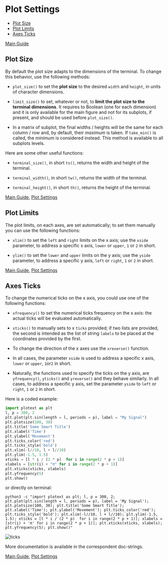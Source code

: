 # Plot Settings

- [Plot Size](https://github.com/piccolomo/plotext/blob/master/readme/settings.md#plot-size)
- [Plot Limits](https://github.com/piccolomo/plotext/blob/master/readme/settings.md#plot-limits)
- [Axes Ticks](https://github.com/piccolomo/plotext/blob/master/readme/settings.md#axes-ticks)

[Main Guide](https://github.com/piccolomo/plotext#guide)

## Plot Size

By default the plot size adapts to the dimensions of the terminal. To change this behavior, use the following methods:

- `plot_size()` to set the **plot size** to the desired `width` and `height`, in units of character dimensions.

- `limit_size()` to set, whatever or not, to **limit the plot size to the terminal dimensions**. It requires to Boolean (one for each dimension) and it is only available for the main figure and not for its subplots, if present, and should be used before `plot_size()`.

- In a matrix of subplot, the final widths / heights will be the same for each column / row and, by default, their *maximum* is taken. If `take_min()` is called, the *minimum* is considered instead. This method is available to all subplots levels. 

Here are some other useful functions:

- `terminal_size()`, in short `ts()`, returns the width and height of the terminal.

- `terminal_width()`, in short `tw()`, returns the width of the terminal.

- `terminal_height()`, in short `th()`, returns the height of the terminal.

[Main Guide](https://github.com/piccolomo/plotext#guide), [Plot Settings](https://github.com/piccolomo/plotext/blob/master/readme/settings.md)

## Plot Limits

The plot limits, on each axes, are set automatically; to set them manually you can use the following functions:

- `xlim()` to set the `left` and `right` limits on the x axis; use the `xside` parameter, to address a specific x axis, `lower` or `upper`, `1` or `2` in short.

- `ylim()` to set the `lower` and `upper` limits on the y axis; use the `yside` parameter, to address a specific y axis, `left` or `right`, `1` or `2` in short.

[Main Guide](https://github.com/piccolomo/plotext#guide), [Plot Settings](https://github.com/piccolomo/plotext/blob/master/readme/settings.md)

## Axes Ticks

To change the numerical ticks on the x axis, you could use one of the following functions:

- `xfrequency()` to set the numerical ticks frequency on the x axis: the actual ticks will be evaluated automatically.

- `xticks()` to manually sets to x `ticks` provided; if two lists are provided, the second is intended as the list of string `labels` to be placed at the coordinates provided by the first.

- To change the direction of the x axes use the `xreverse()` function. 

- In all cases, the parameter `xside` is used to address a specific x axis, `lower` or `upper`, `1`or`2` in short.

- Naturally, the functions used to specify the ticks on the y axis, are `yfrequency()`, `yticks()` and `yreverse()` and they behave similarly. In all cases, to address a specific y axis, set the parameter `yside` to `left` or `right`, `1` or `2` in short.

Here is a coded example:

```python
import plotext as plt
l, p = 300, 2
plt.plot(plt.sin(length = l, periods = p), label = "My Signal")
plt.plotsize(100, 30)
plt.title('Some Smart Title')
plt.xlabel('Time')
plt.ylabel('Movement')
plt.ticks_color('red')
plt.ticks_style('bold')
plt.xlim(-l//10, l + l//10)
plt.ylim(-1.5, 1.5)
xticks = [l * i / (2 * p)  for i in range(2 * p + 1)]
xlabels = [str(i) + "π" for i in range(2 * p + 1)]
plt.xticks(xticks, xlabels)
plt.yfrequency(5)
plt.show()
```

or directly on terminal:

```console
python3 -c "import plotext as plt; l, p = 300, 2; plt.plot(plt.sin(length = l, periods = p), label = 'My Signal'); plt.plotsize(100, 30); plt.title('Some Smart Title'); plt.xlabel('Time'); plt.ylabel('Movement'); plt.ticks_color('red'); plt.ticks_style('bold'); plt.xlim(-l//10, l + l//10); plt.ylim(-1.5, 1.5); xticks = [l * i / (2 * p)  for i in range(2 * p + 1)]; xlabels = [str(i) + 'π' for i in range(2 * p + 1)]; plt.xticks(xticks, xlabels); plt.yfrequency(5); plt.show()"
```

![ticks](https://raw.githubusercontent.com/piccolomo/plotext/master/data/ticks.png)

More documentation is available in the correspondent doc-strings. 

[Main Guide](https://github.com/piccolomo/plotext#guide), [Plot Settings](https://github.com/piccolomo/plotext/blob/master/readme/settings.md)